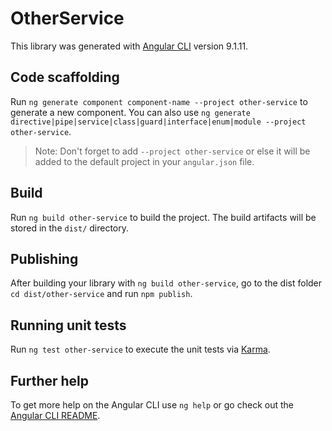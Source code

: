 # OtherService

This library was generated with [Angular CLI](https://github.com/angular/angular-cli) version 9.1.11.

## Code scaffolding

Run `ng generate component component-name --project other-service` to generate a new component. You can also use `ng generate directive|pipe|service|class|guard|interface|enum|module --project other-service`.
> Note: Don't forget to add `--project other-service` or else it will be added to the default project in your `angular.json` file. 

## Build

Run `ng build other-service` to build the project. The build artifacts will be stored in the `dist/` directory.

## Publishing

After building your library with `ng build other-service`, go to the dist folder `cd dist/other-service` and run `npm publish`.

## Running unit tests

Run `ng test other-service` to execute the unit tests via [Karma](https://karma-runner.github.io).

## Further help

To get more help on the Angular CLI use `ng help` or go check out the [Angular CLI README](https://github.com/angular/angular-cli/blob/master/README.md).

